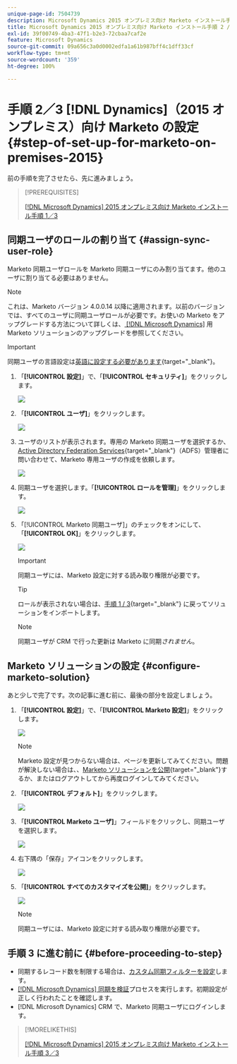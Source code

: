 ```yaml
---
unique-page-id: 7504739
description: Microsoft Dynamics 2015 オンプレミス向け Marketo インストール手順 2 / 3 - Marketo ドキュメント - 製品ドキュメント
title: Microsoft Dynamics 2015 オンプレミス向け Marketo インストール手順 2 / 3
exl-id: 39f00749-4ba3-47f1-b2e3-72cbaa7caf2e
feature: Microsoft Dynamics
source-git-commit: 09a656c3a0d0002edfa1a61b987bff4c1dff33cf
workflow-type: tm+mt
source-wordcount: '359'
ht-degree: 100%

---
```


# 手順 2／3 [!DNL Dynamics]（2015 オンプレミス）向け Marketo の設定{#step-of-set-up-for-marketo-on-premises-2015}

前の手順を完了させたら、先に進みましょう。

>[!PREREQUISITES]
>
>[ [!DNL Microsoft Dynamics]  2015 オンプレミス向け Marketo インストール手順 1／3](/help/marketo/product-docs/crm-sync/microsoft-dynamics-sync/sync-setup/connecting-to-legacy-versions/step-1-of-3-install-2015.md)

## 同期ユーザのロールの割り当て {#assign-sync-user-role}

Marketo 同期ユーザロールを Marketo 同期ユーザにのみ割り当てます。他のユーザに割り当てる必要はありません。

>[!NOTE]
>
>これは、Marketo バージョン 4.0.0.14 以降に適用されます。以前のバージョンでは、すべてのユーザに同期ユーザロールが必要です。お使いの Marketo をアップグレードする方法について詳しくは、[ [!DNL Microsoft Dynamics]](/help/marketo/product-docs/crm-sync/microsoft-dynamics-sync/sync-setup/update-the-marketo-solution-for-microsoft-dynamics.md) 用 Marketo ソリューションのアップグレードを参照してください。

>[!IMPORTANT]
>
>同期ユーザの言語設定は[英語に設定する必要があります](https://learn.microsoft.com/ja-jp/power-platform/admin/enable-languages){target="_blank"}。

1. 「**[!UICONTROL 設定]**」で、「**[!UICONTROL セキュリティ]**」をクリックします。

   ![](assets/assign1.png)

1. 「**[!UICONTROL ユーザ]**」をクリックします。

   ![](assets/assign2.png)

1. ユーザのリストが表示されます。専用の Marketo 同期ユーザを選択するか、[Active Directory Federation Services](https://msdn.microsoft.com/ja-jp/library/bb897402.aspx){target="_blank"}（ADFS）管理者に問い合わせて、Marketo 専用ユーザの作成を依頼します。

   ![](assets/image2015-3-26-10-3a39-3a35.png)

1. 同期ユーザを選択します。「**[!UICONTROL ロールを管理]**」をクリックします。

   ![](assets/assign4.png)

1. 「[!UICONTROL Marketo 同期ユーザ]」のチェックをオンにして、「**[!UICONTROL OK]**」をクリックします。

   ![](assets/assign5.png)

   >[!IMPORTANT]
   >
   >同期ユーザには、Marketo 設定に対する読み取り権限が必要です。

   >[!TIP]
   >
   >ロールが表示されない場合は、[手順 1 / 3](/help/marketo/product-docs/crm-sync/microsoft-dynamics-sync/sync-setup/connecting-to-legacy-versions/step-1-of-3-install-2015.md){target="_blank"} に戻ってソリューションをインポートします。

   >[!NOTE]
   >
   >同期ユーザが CRM で行った更新は Marketo に同期&#x200B;_されません_。

## Marketo ソリューションの設定 {#configure-marketo-solution}

あと少しで完了です。次の記事に進む前に、最後の部分を設定しましょう。

1. 「**[!UICONTROL 設定]**」で、「**[!UICONTROL Marketo 設定]**」をクリックします。

   ![](assets/configure1.png)

   >[!NOTE]
   >
   >Marketo 設定が見つからない場合は、ページを更新してみてください。問題が解決しない場合は、、[Marketo ソリューションを公開](/help/marketo/product-docs/crm-sync/microsoft-dynamics-sync/sync-setup/connecting-to-legacy-versions/step-1-of-3-install-2015.md){target="_blank"}するか、またはログアウトしてから再度ログインしてみてください。

1. 「**[!UICONTROL デフォルト]**」をクリックします。

   ![](assets/configure2.png)

1. 「**[!UICONTROL Marketo ユーザ]**」フィールドをクリックし、同期ユーザを選択します。

   ![](assets/configure3.png)

1. 右下隅の「保存」アイコンをクリックします。

   ![](assets/configure4.png)

1. 「**[!UICONTROL すべてのカスタマイズを公開]**」をクリックします。

   ![](assets/publish-all-customizations1.png)

   >[!NOTE]
   >
   >同期ユーザには、Marketo 設定に対する読み取り権限が必要です。

## 手順 3 に進む前に {#before-proceeding-to-step}

* 同期するレコード数を制限する場合は、[カスタム同期フィルターを設定](/help/marketo/product-docs/crm-sync/microsoft-dynamics-sync/create-a-custom-dynamics-sync-filter.md)します。
* [ [!DNL Microsoft Dynamics]  同期を検証](/help/marketo/product-docs/crm-sync/microsoft-dynamics-sync/sync-setup/validate-microsoft-dynamics-sync.md)プロセスを実行します。初期設定が正しく行われたことを確認します。
* [!DNL Microsoft Dynamics] CRM で、Marketo 同期ユーザにログインします。

>[!MORELIKETHIS]
>
>[ [!DNL Microsoft Dynamics]  2015 オンプレミス向け Marketo インストール手順 3／3](/help/marketo/product-docs/crm-sync/microsoft-dynamics-sync/sync-setup/connecting-to-legacy-versions/step-3-of-3-connect-2015.md)
